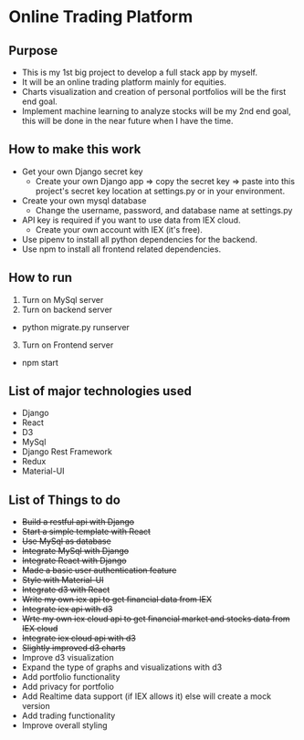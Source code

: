 # Online Trading Platform
## Purpose
* This is my 1st big project to develop a full stack app by myself.
* It will be an online trading platform mainly for equities.
* Charts visualization and creation of personal portfolios will be the first end goal.
* Implement machine learning to analyze stocks will be my 2nd end goal, this will be done in the near future when I have the time.

## How to make this work
* Get your own Django secret key
  * Create your own Django app => copy the secret key => paste into this project's secret key location at settings.py or in your environment.
* Create your own mysql database
  * Change the username, password, and database name at settings.py
* API key is required if you want to use data from IEX cloud.
  * Create your own account with IEX (it's free).
* Use pipenv to install all python dependencies for the backend.
* Use npm to install all frontend related dependencies.

## How to run
1. Turn on MySql server
2. Turn on backend server
  * python migrate.py runserver
3. Turn on Frontend server
  * npm start

## List of major technologies used
* Django
* React
* D3
* MySql
* Django Rest Framework
* Redux
* Material-UI

## List of Things to do
* ~~Build a restful api with Django~~
* ~~Start a simple template with React~~
* ~~Use MySql as database~~
* ~~Integrate MySql with Django~~
* ~~Integrate React with Django~~
* ~~Made a basic user authentication feature~~
* ~~Style with Material-UI~~
* ~~Integrate d3 with React~~
* ~~Write my own iex api to get financial data from IEX~~
* ~~Integrate iex api with d3~~
* ~~Wrte my own iex cloud api to get financial market and stocks data from IEX cloud~~
* ~~Integrate iex cloud api with d3~~
* ~~Slightly improved d3 charts~~
* Improve d3 visualization
* Expand the type of graphs and visualizations with d3
* Add portfolio functionality
* Add privacy for portfolio
* Add Realtime data support (if IEX allows it) else will create a mock version
* Add trading functionality
* Improve overall styling
